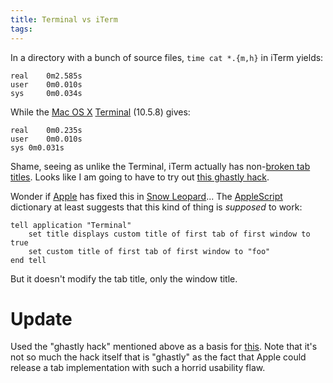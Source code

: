 ```yaml
---
title: Terminal vs iTerm
tags: 
---
```


In a directory with a bunch of source files, `time cat *.{m,h}` in iTerm yields:

    real    0m2.585s
    user    0m0.010s
    sys     0m0.034s

While the [Mac OS X](/wiki/Mac_OS_X) [Terminal](/wiki/Terminal) (10.5.8) gives:

    real	0m0.235s
    user	0m0.010s
    sys	0m0.031s

Shame, seeing as unlike the Terminal, iTerm actually has non-[broken tab titles](/twitter/157). Looks like I am going to have to try out [this ghastly hack](http://pseudogreen.org/blog/set_tab_names_in_leopard_terminal.html).

Wonder if [Apple](/wiki/Apple) has fixed this in [Snow Leopard](/wiki/Snow_Leopard)... The [AppleScript](/wiki/AppleScript) dictionary at least suggests that this kind of thing is *supposed* to work:

    tell application "Terminal"
    	set title displays custom title of first tab of first window to true
    	set custom title of first tab of first window to "foo"
    end tell

But it doesn't modify the tab title, only the window title.

# Update

Used the "ghastly hack" mentioned above as a basis for [this](http://git.wincent.com/wincent.git/commitdiff/f8a8493f12c726bc641be43b5973adb6d6348222). Note that it's not so much the hack itself that is "ghastly" as the fact that Apple could release a tab implementation with such a horrid usability flaw.
